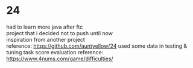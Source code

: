 # 24
had to learn more java after ftc  
project that i decided not to push until now  
inspiration from another project  
reference: https://github.com/auntyellow/24
used some data in testing & tuning task score evaluation
reference: https://www.4nums.com/game/difficulties/

